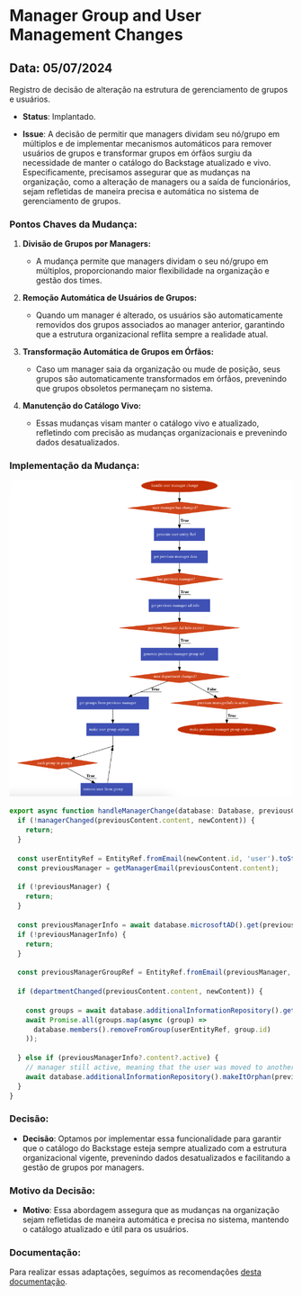# Manager Group and User Management Changes

## Data: 05/07/2024

Registro de decisão de alteração na estrutura de gerenciamento de grupos e usuários.

- **Status**: Implantado.

- **Issue**: A decisão de permitir que managers dividam seu nó/grupo em múltiplos e de implementar mecanismos automáticos para remover usuários de grupos e transformar grupos em órfãos surgiu da necessidade de manter o catálogo do Backstage atualizado e vivo. Especificamente, precisamos assegurar que as mudanças na organização, como a alteração de managers ou a saída de funcionários, sejam refletidas de maneira precisa e automática no sistema de gerenciamento de grupos.

### Pontos Chaves da Mudança:
1. **Divisão de Grupos por Managers:**
   - A mudança permite que managers dividam o seu nó/grupo em múltiplos, proporcionando maior flexibilidade na organização e gestão dos times.

2. **Remoção Automática de Usuários de Grupos:**
   - Quando um manager é alterado, os usuários são automaticamente removidos dos grupos associados ao manager anterior, garantindo que a estrutura organizacional reflita sempre a realidade atual.

3. **Transformação Automática de Grupos em Órfãos:**
   - Caso um manager saia da organização ou mude de posição, seus grupos são automaticamente transformados em órfãos, prevenindo que grupos obsoletos permaneçam no sistema.

4. **Manutenção do Catálogo Vivo:**
   - Essas mudanças visam manter o catálogo vivo e atualizado, refletindo com precisão as mudanças organizacionais e prevenindo dados desatualizados.

### Implementação da Mudança:

![](img/adgroupssplit.png)

```typescript
export async function handleManagerChange(database: Database, previousContent: any, newContent: any) {
  if (!managerChanged(previousContent.content, newContent)) {
    return;
  }

  const userEntityRef = EntityRef.fromEmail(newContent.id, 'user').toString();
  const previousManager = getManagerEmail(previousContent.content);

  if (!previousManager) {
    return;
  }

  const previousManagerInfo = await database.microsoftAD().get(previousManager);
  if (!previousManagerInfo) {
    return;
  }

  const previousManagerGroupRef = EntityRef.fromEmail(previousManager, 'group').toString();

  if (departmentChanged(previousContent.content, newContent)) {

    const groups = await database.additionalInformationRepository().get(previousManagerGroupRef);
    await Promise.all(groups.map(async (group) =>
      database.members().removeFromGroup(userEntityRef, group.id)
    ));

  } else if (previousManagerInfo?.content?.active) {
    // manager still active, meaning that the user was moved to another team or position
    await database.additionalInformationRepository().makeItOrphan(previousManagerGroupRef);
  }
}
```

### Decisão:
- **Decisão**: Optamos por implementar essa funcionalidade para garantir que o catálogo do Backstage esteja sempre atualizado com a estrutura organizacional vigente, prevenindo dados desatualizados e facilitando a gestão de grupos por managers.

### Motivo da Decisão:
- **Motivo**: Essa abordagem assegura que as mudanças na organização sejam refletidas de maneira automática e precisa no sistema, mantendo o catálogo atualizado e útil para os usuários.

### Documentação:
Para realizar essas adaptações, seguimos as recomendações [desta documentação](https://backstage.io/docs/overview/architecture-overview#group-management).